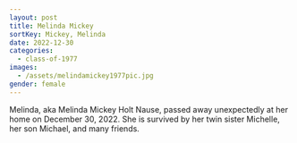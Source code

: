 ```yaml
---
layout: post
title: Melinda Mickey
sortKey: Mickey, Melinda
date: 2022-12-30
categories:
  - class-of-1977
images:
  - /assets/melindamickey1977pic.jpg
gender: female
---
```

Melinda, aka Melinda Mickey Holt Nause, passed away unexpectedly at her home on December 30, 2022. She is survived by her twin sister Michelle, her son Michael, and many friends.